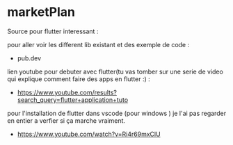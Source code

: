 # marketPlan


Source pour flutter interessant  :

pour aller voir les different lib existant et des exemple de code : 
- pub.dev

lien youtube pour debuter avec flutter(tu vas tomber sur une serie de video qui explique comment faire des apps en flutter :)  : 

- https://www.youtube.com/results?search_query=flutter+application+tuto


pour l'installation de flutter dans vscode (pour windows ) je l'ai pas regarder en entier a verfier si ça marche vraiment.

- https://www.youtube.com/watch?v=Ri4r69mxClU


